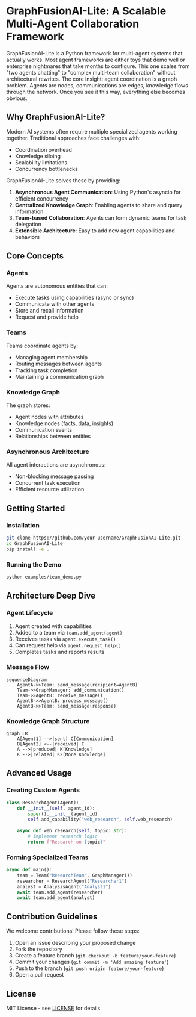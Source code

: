 # GraphFusionAI-Lite: A Scalable Multi-Agent Collaboration Framework

GraphFusionAI-Lite is a Python framework for multi-agent systems that actually works. Most agent frameworks are either toys that demo well or enterprise nightmares that take months to configure. This one scales from "two agents chatting" to "complex multi-team collaboration" without architectural rewrites.
The core insight: agent coordination is a graph problem. Agents are nodes, communications are edges, knowledge flows through the network. Once you see it this way, everything else becomes obvious.
## Why GraphFusionAI-Lite?

Modern AI systems often require multiple specialized agents working together. Traditional approaches face challenges with:
- Coordination overhead
- Knowledge siloing
- Scalability limitations
- Concurrency bottlenecks

GraphFusionAI-Lite solves these by providing:
1. **Asynchronous Agent Communication**: Using Python's asyncio for efficient concurrency
2. **Centralized Knowledge Graph**: Enabling agents to share and query information
3. **Team-based Collaboration**: Agents can form dynamic teams for task delegation
4. **Extensible Architecture**: Easy to add new agent capabilities and behaviors

## Core Concepts

### Agents
Agents are autonomous entities that can:
- Execute tasks using capabilities (async or sync)
- Communicate with other agents
- Store and recall information
- Request and provide help

### Teams
Teams coordinate agents by:
- Managing agent membership
- Routing messages between agents
- Tracking task completion
- Maintaining a communication graph

### Knowledge Graph
The graph stores:
- Agent nodes with attributes
- Knowledge nodes (facts, data, insights)
- Communication events
- Relationships between entities

### Asynchronous Architecture
All agent interactions are asynchronous:
- Non-blocking message passing
- Concurrent task execution
- Efficient resource utilization

## Getting Started

### Installation
```bash
git clone https://github.com/your-username/GraphFusionAI-Lite.git
cd GraphFusionAI-Lite
pip install -e .
```

### Running the Demo
```bash
python examples/team_demo.py
```

## Architecture Deep Dive

### Agent Lifecycle
1. Agent created with capabilities
2. Added to a team via `team.add_agent(agent)`
3. Receives tasks via `agent.execute_task()`
4. Can request help via `agent.request_help()`
5. Completes tasks and reports results

### Message Flow
```mermaid
sequenceDiagram
    AgentA->>Team: send_message(recipient=AgentB)
    Team->>GraphManager: add_communication()
    Team->>AgentB: receive_message()
    AgentB->>AgentB: process_message()
    AgentB->>Team: send_message(response)
```

### Knowledge Graph Structure
```mermaid
graph LR
    A[Agent1] -->|sent| C[Communication]
    B[Agent2] <--|received| C
    A -->|produced| K[Knowledge]
    K -->|related| K2[More Knowledge]
```

## Advanced Usage

### Creating Custom Agents
```python
class ResearchAgent(Agent):
    def __init__(self, agent_id):
        super().__init__(agent_id)
        self.add_capability("web_research", self.web_research)
    
    async def web_research(self, topic: str):
        # Implement research logic
        return f"Research on {topic}"
```

### Forming Specialized Teams
```python
async def main():
    team = Team("ResearchTeam", GraphManager())
    researcher = ResearchAgent("Researcher1")
    analyst = AnalysisAgent("Analyst1")
    await team.add_agent(researcher)
    await team.add_agent(analyst)
```

## Contribution Guidelines

We welcome contributions! Please follow these steps:
1. Open an issue describing your proposed change
2. Fork the repository
3. Create a feature branch (`git checkout -b feature/your-feature`)
4. Commit your changes (`git commit -m 'Add amazing feature'`)
5. Push to the branch (`git push origin feature/your-feature`)
6. Open a pull request

## License
MIT License - see [LICENSE](LICENSE) for details
